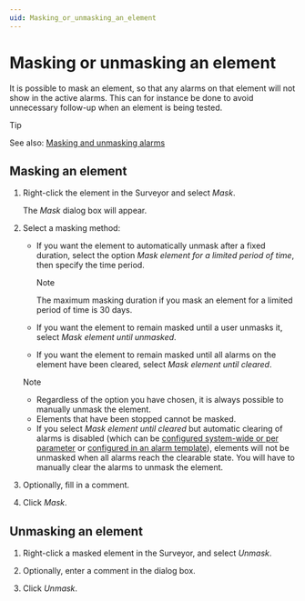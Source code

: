 ```yaml
---
uid: Masking_or_unmasking_an_element
---
```


# Masking or unmasking an element

It is possible to mask an element, so that any alarms on that element will not show in the active alarms. This can for instance be done to avoid unnecessary follow-up when an element is being tested.

> [!TIP]
> See also: [Masking and unmasking alarms](xref:Masking_and_unmasking_alarms)

## Masking an element

1. Right-click the element in the Surveyor and select *Mask*.

   The *Mask* dialog box will appear.

1. Select a masking method:

   - If you want the element to automatically unmask after a fixed duration, select the option *Mask element for a limited period of time*, then specify the time period.

     > [!NOTE]
     > The maximum masking duration if you mask an element for a limited period of time is 30 days.

   - If you want the element to remain masked until a user unmasks it, select *Mask element until unmasked*.

   - If you want the element to remain masked until all alarms on the element have been cleared, select *Mask element until cleared*.

   > [!NOTE]
   >
   > - Regardless of the option you have chosen, it is always possible to manually unmask the element.
   > - Elements that have been stopped cannot be masked.
   > - If you select *Mask element until cleared* but automatic clearing of alarms is disabled (which can be [configured system-wide or per parameter](xref:Clearing_alarms#system-wide-autoclear-setting) or [configured in an alarm template](xref:Setting_the_autoclear_option_in_alarm_template)), elements will not be unmasked when all alarms reach the clearable state. You will have to manually clear the alarms to unmask the element.

1. Optionally, fill in a comment.

1. Click *Mask*.

## Unmasking an element

1. Right-click a masked element in the Surveyor, and select *Unmask*.

1. Optionally, enter a comment in the dialog box.

1. Click *Unmask*.
